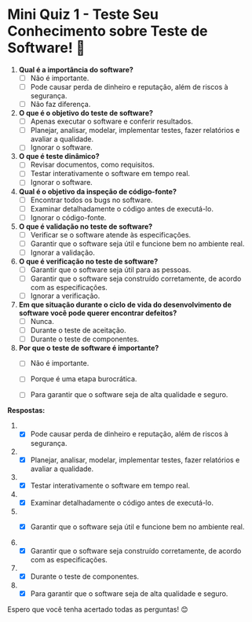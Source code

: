 # Mini Quiz 1 - Teste Seu Conhecimento sobre Teste de Software! 🧠

1. **Qual é a importância do software?**
   - [ ] Não é importante.
   - [ ] Pode causar perda de dinheiro e reputação, além de riscos à segurança.
   - [ ] Não faz diferença.

2. **O que é o objetivo do teste de software?**
   - [ ] Apenas executar o software e conferir resultados.
   - [ ] Planejar, analisar, modelar, implementar testes, fazer relatórios e avaliar a qualidade.
   - [ ] Ignorar o software.

3. **O que é teste dinâmico?**
   - [ ] Revisar documentos, como requisitos.
   - [ ] Testar interativamente o software em tempo real.
   - [ ] Ignorar o software.

4. **Qual é o objetivo da inspeção de código-fonte?**
   - [ ] Encontrar todos os bugs no software.
   - [ ] Examinar detalhadamente o código antes de executá-lo.
   - [ ] Ignorar o código-fonte.

5. **O que é validação no teste de software?**
   - [ ] Verificar se o software atende às especificações.
   - [ ] Garantir que o software seja útil e funcione bem no ambiente real.
   - [ ] Ignorar a validação.

6. **O que é verificação no teste de software?**
   - [ ] Garantir que o software seja útil para as pessoas.
   - [ ] Garantir que o software seja construído corretamente, de acordo com as especificações.
   - [ ] Ignorar a verificação.

7. **Em que situação durante o ciclo de vida do desenvolvimento de software você pode querer encontrar defeitos?**
   - [ ] Nunca.
   - [ ] Durante o teste de aceitação.
   - [ ] Durante o teste de componentes.

8. **Por que o teste de software é importante?**
   - [ ] Não é importante.
   - [ ] Porque é uma etapa burocrática.
   - [ ] Para garantir que o software seja de alta qualidade e seguro.


**Respostas:** 

1. 
   - [X] Pode causar perda de dinheiro e reputação, além de riscos à segurança.

2. 
   - [X] Planejar, analisar, modelar, implementar testes, fazer relatórios e avaliar a qualidade.

3. 
   - [X] Testar interativamente o software em tempo real.

4. 
   - [X] Examinar detalhadamente o código antes de executá-lo.

5. 
   - [X] Garantir que o software seja útil e funcione bem no ambiente real.


6. 
   - [X] Garantir que o software seja construído corretamente, de acordo com as especificações.

7. 
   - [X] Durante o teste de componentes.

8. 
   - [X] Para garantir que o software seja de alta qualidade e seguro.

Espero que você tenha acertado todas as perguntas! 😊
